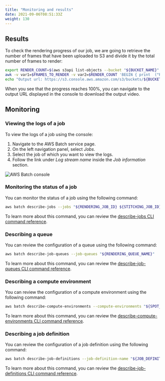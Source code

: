 ```yaml
---
title: "Monitoring and results"
date: 2021-09-06T08:51:33Z
weight: 130
---
```


## Results

To check the rendering progress of our job, we are going to retrieve the number of frames that have been uploaded to S3 and divide it by the total number of frames to render:

```bash
export RENDER_COUNT=$(aws s3api list-objects --bucket "${BUCKET_NAME}" --prefix "${JOB_NAME}/frames/" --output json --query "[length(Contents[])]" | jq -r '.[0]')
awk -v var1=$FRAMES_TO_RENDER -v var2=$RENDER_COUNT 'BEGIN { print  ("Rendering progress: " (var1 / var2) "% ==> " var2 " frames rendered.") }'
echo "Output url: https://s3.console.aws.amazon.com/s3/buckets/${BUCKET_NAME}?region=${AWS_DEFAULT_REGION}&prefix=${JOB_NAME}/output.mp4"
```

When you see that the progress reaches 100%, you can navigate to the output URL displayed in the console to download the output video.

## Monitoring

### Viewing the logs of a job

To view the logs of a job using the console:

1. Navigate to the AWS Batch service page.
2. On the left navigation panel, select *Jobs*.
3. Select the job of which you want to view the logs.
4. Follow the link under *Log stream name* inside the *Job information* section.

![AWS Batch console](/images/blender-rendering-using-batch/logs.png)

### Monitoring the status of a job

You can monitor the status of a job using the following command:

```bash
aws batch describe-jobs --jobs "${RENDERING_JOB_ID} ${STITCHING_JOB_ID}"
```

To learn more about this command, you can review the [describe-jobs CLI command reference](https://docs.aws.amazon.com/cli/latest/reference/batch/describe-jobs.html).

### Describing a queue

You can review the configuration of a queue using the following command:

```bash
aws batch describe-job-queues --job-queues "${RENDERING_QUEUE_NAME}"
```

To learn more about this command, you can review the [describe-job-queues CLI command reference](https://docs.aws.amazon.com/cli/latest/reference/batch/describe-job-queues.html).

### Describing a compute environment

You can review the configuration of a compute environment using the following command:

```bash
aws batch describe-compute-environments --compute-environments "${SPOT_COMPUTE_ENV_NAME} ${ONDEMAND_COMPUTE_ENV_NAME}"
```

To learn more about this command, you can review the [describe-compute-environments CLI command reference](https://docs.aws.amazon.com/cli/latest/reference/batch/describe-compute-environments.html).

### Describing a job definition

You can review the configuration of a job definition using the following command:

```bash
aws batch describe-job-definitions --job-definition-name "${JOB_DEFINITION_NAME}"
```

To learn more about this command, you can review the [describe-job-definitions CLI command reference](https://docs.aws.amazon.com/cli/latest/reference/batch/describe-job-definitions.html).
